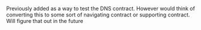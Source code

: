 Previously added as a way to test the DNS contract. However would think of converting this to some sort of navigating contract or supporting contract. Will figure that out in the future
